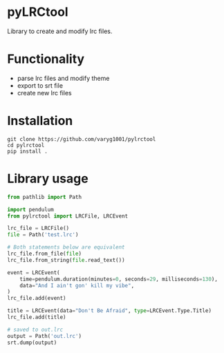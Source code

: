 # pyLRCtool

Library to create and modify lrc files.

# Functionality

- parse lrc files and modify theme
- export to srt file
- create new lrc files

# Installation

```
git clone https://github.com/varyg1001/pylrctool
cd pylrctool
pip install .
```

# Library usage

```py
from pathlib import Path

import pendulum
from pylrctool import LRCFile, LRCEvent

lrc_file = LRCFile()
file = Path('test.lrc')

# Both statements below are equivalent
lrc_file.from_file(file)
lrc_file.from_string(file.read_text())

event = LRCEvent(
    time=pendulum.duration(minutes=0, seconds=29, milliseconds=130),
    data="And I ain't gon' kill my vibe",
)
lrc_file.add(event)

title = LRCEvent(data="Don't Be Afraid", type=LRCEvent.Type.Title)
lrc_file.add(title)

# saved to out.lrc
output = Path('out.lrc')
srt.dump(output)
```
